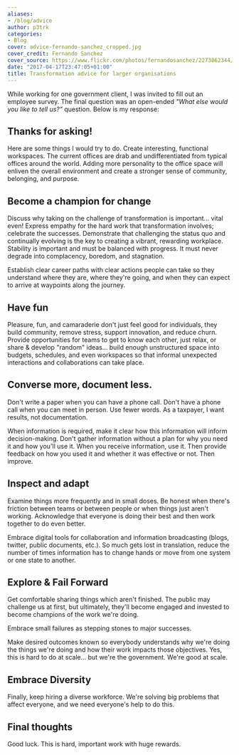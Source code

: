 ```yaml
---
aliases:
- /blog/advice
author: p3trk
categories:
- Blog
cover: advice-fernando-sanchez_cropped.jpg
cover_credit: Fernando Sanchez
cover_source: https://www.flickr.com/photos/fernandosanchez/2273862344/in/photolist-4sW94b-9X44bR-dsLUKT-zynrD-7rWGES-aiJFoM-eeiGUg-u1xN8B-4YMPre-9A3wen-hqGTa-mLNxb5-7WmBLx-85R2ug-7WZTuZ-aEPLdX-bqjYdb-aETBr7-4DWiif-55PYgY-5F7NFd-mUngy4-5FQYGU-4a5fUc-63yn9p-54wqeQ-5ng7EP-iyWhNP-eYkJbh-ejyoUL-76GVeb-ojptzu-mYc7zE-8L4v9r-r31Pf9-SKMqB8-qcg3BV-5EHLJJ-fwd9Pi-9nMuKN-sbHeZP-4zTMUz-3NRiuZ-8xb3Y3-dNJ5Fd-kXLFEr-SYhptw-7drT3V-oHpUhJ-oXVmaf
date: "2017-04-17T23:47:05+01:00"
title: Transformation advice for larger organisations
---
```


While working for one government client, I was invited to fill out an employee survey. The final question was an open-ended _"What else would you like to tell us?"_ question. Below is my response:

##  Thanks for asking! 
Here are some things I would try to do. Create interesting, functional workspaces. The current offices are drab and undifferentiated from typical offices around the world. Adding more personality to the office space will enliven the overall environment and create a stronger sense of community, belonging, and purpose.

## Become a champion for change 
Discuss why taking on the challenge of transformation is important... vital even! Express empathy for the hard work that transformation involves; celebrate the successes. Demonstrate that challenging the status quo and continually evolving is the key to creating a vibrant, rewarding workplace. Stability is important and must be balanced with progress. It must never degrade into complacency, boredom, and stagnation.

Establish clear career paths with clear actions people can take so they understand where they are, where they're going, and when they can expect to arrive at waypoints along the journey.

## Have fun
Pleasure, fun, and camaraderie don't just feel good for individuals, they build community, remove stress, support innovation, and reduce churn. Provide opportunities for teams to get to know each other, just relax, or share & develop "random" ideas... build enough unstructured space into budgets, schedules, and even workspaces so that informal unexpected interactions and collaborations can take place. 

## Converse more, document less. 
Don't write a paper when you can have a phone call. Don't have a phone call when you can meet in person. Use fewer words. As a taxpayer, I want results, not documentation.

When information is required, make it clear how this information will inform decision-making. Don't gather information without a plan for why you need it and how you'll use it. When you receive information, use it. Then provide feedback on how you used it and whether it was effective or not. Then improve.

## Inspect and adapt
Examine things more frequently and in small doses. Be honest when there's friction between teams or between people or when things just aren't working. Acknowledge that everyone is doing their best and then work together to do even better.

Embrace digital tools for collaboration and information broadcasting (blogs, twitter, public documents, etc.). So much gets lost in translation, reduce the number of times information has to change hands or move from one system or one state to another.

## Explore & Fail Forward
Get comfortable sharing things which aren't finished. The public may challenge us at first, but ultimately, they'll become engaged and invested to become champions of the work we're doing.

Embrace small failures as stepping stones to major successes.

Make desired outcomes known so everybody understands why we're doing the things we're doing and how their work impacts those objectives. Yes, this is hard to do at scale... but we're the government. We're good at scale. 

## Embrace Diversity 
Finally, keep hiring a diverse workforce. We're solving big problems that affect everyone, and we need everyone's help to do this.

## Final thoughts
Good luck. This is hard, important work with huge rewards.
